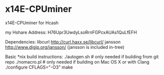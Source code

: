 x14E-CPUminer
=============

x14E-CPUminer for Hcash


my Hshare Address: H76Upr3UwdyLsoRrnFGPcxAUAs1QuLfEFH



Dependencies:
	libcurl			http://curl.haxx.se/libcurl/
	jansson			http://www.digip.org/jansson/
		(jansson is included in-tree)

Basic *nix build instructions:
	./autogen.sh	# only needed if building from git repo
	./nomacro.pl	# only needed if building on Mac OS X or with Clang
	./configure CFLAGS="-O3"
	make
